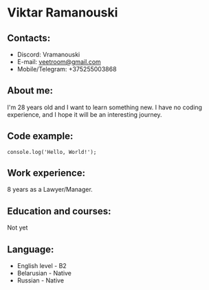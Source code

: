# Viktar Ramanouski

## Contacts:
* Discord: Vramanouski
* E-mail: veetroom@gmail.com
* Mobile/Telegram: +375255003868

## About me:
I'm 28 years old and I want to learn something new. I have no coding experience, and I hope it will be an interesting journey. 

## Code example:
` console.log('Hello, World!'); `

## Work experience:
8 years as a Lawyer/Manager.

## Education and courses:
Not yet

## Language:
* English level - B2
* Belarusian - Native
* Russian - Native
